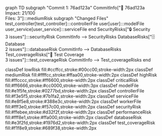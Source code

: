 graph TD
  subgraph "Commit 1: 76ad123a"
    CommitInfo["📝 76ad123a<br/>Impact: 21/100<br/>Files: 3"]:::mediumRisk
    subgraph "Changed Files"
      test_controller[test_controller]:::controllerFile
      user[user]:::modelFile
      user_service[user_service]:::serviceFile
    end
    SecurityRisks["🔒 Security<br/>3 issues"]:::securityRisk
    CommitInfo --> SecurityRisks
    DatabaseRisks["🗄️ Database<br/>2 issues"]:::databaseRisk
    CommitInfo --> DatabaseRisks
    Test_coverageRisks["🧪 Test Coverage<br/>3 issues"]:::test_coverageRisk
    CommitInfo --> Test_coverageRisks
  end

  classDef lowRisk fill:#ccffcc,stroke:#00cc00,stroke-width:2px
  classDef mediumRisk fill:#ffffcc,stroke:#ffaa00,stroke-width:2px
  classDef highRisk fill:#ffcccc,stroke:#ff6600,stroke-width:2px
  classDef criticalRisk fill:#ff6666,stroke:#cc0000,stroke-width:3px
  classDef modelFile fill:#e1f5fe,stroke:#0277bd,stroke-width:2px
  classDef controllerFile fill:#f3e5f5,stroke:#7b1fa2,stroke-width:2px
  classDef serviceFile fill:#e8f5e8,stroke:#388e3c,stroke-width:2px
  classDef workerFile fill:#fff3e0,stroke:#f57c00,stroke-width:2px
  classDef securityRisk fill:#ffebee,stroke:#d32f2f,stroke-width:2px
  classDef performanceRisk fill:#fff8e1,stroke:#ffa000,stroke-width:2px
  classDef databaseRisk fill:#e3f2fd,stroke:#1976d2,stroke-width:2px
  classDef test_coverageRisk fill:#f1f8e9,stroke:#689f38,stroke-width:2px
